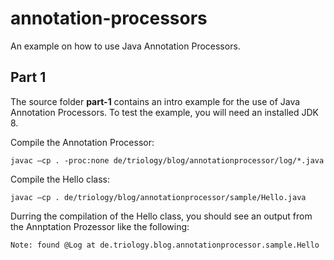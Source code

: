 # annotation-processors

An example on how to use Java Annotation Processors.

## Part 1

The source folder **part-1** contains an intro example for the use of Java Annotation Processors. To test the example, you will need an installed JDK 8.

Compile the Annotation Processor:

```
javac –cp . -proc:none de/triology/blog/annotationprocessor/log/*.java
```

Compile the Hello class:

```
javac –cp . de/triology/blog/annotationprocessor/sample/Hello.java
```

Durring the compilation of the Hello class, you should see an output from the Annptation Prozessor like the following:

```
Note: found @Log at de.triology.blog.annotationprocessor.sample.Hello
```